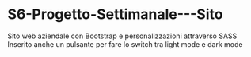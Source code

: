 # S6-Progetto-Settimanale---Sito

Sito web aziendale con Bootstrap e personalizzazioni attraverso SASS
\
Inserito anche un pulsante per fare lo switch tra light mode e dark mode

